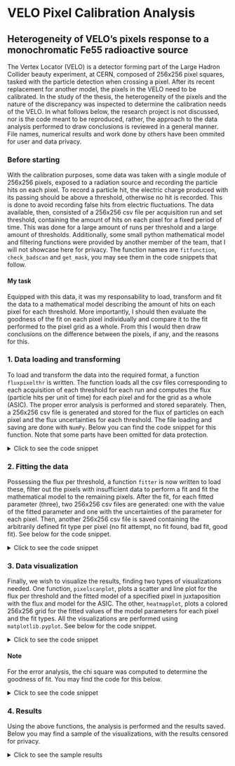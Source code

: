 # VELO Pixel Calibration Analysis
## Heterogeneity of VELO’s pixels response to a monochromatic Fe55 radioactive source
The Vertex Locator (VELO) is a detector forming part of the Large Hadron Collider beauty experiment, at CERN, composed of 256x256 pixel squares, tasked with the particle detection when crossing a pixel. After its recent replacement for another model, the pixels in the VELO need to be calibrated. In the study of the thesis, the heterogeneity of the pixels and the nature of the discrepancy was inspected to determine the calibration needs of the VELO. In what follows below, the research project is not discussed, nor is the code meant to be reproduced, rather, the approach to the data analysis performed to draw conclusions is reviewed in a general manner. File names, numerical results and work done by others have been ommited for user and data privacy.

### Before starting
With the calibration purposes, some data was taken with a single module of 256x256 pixels, exposed to a radiation source and recording the particle hits on each pixel. To record a particle hit, the electric charge produced with its passing should be above a threshold, otherwise no hit is recorded. This is done to avoid recording false hits from electric fluctuations. The data available, then, consisted of a 256x256 csv file per acquisition run and set threshold, containing the amount of hits on each pixel for a fixed period of time. This was done for a large amount of runs per threshold and a large amount of thresholds. Additionally, some small python mathematical model and filtering functions were provided by another member of the team, that I will not showcase here for privacy. The function names are ```fitfunction```, ```check_badscan``` and ```get_mask```, you may see them in the code snippets that follow. 

#### My task
Equipped with this data, it was my responsability to load, transform and fit the data to a mathematical model describing the amount of hits on each pixel for each threshold. More importantly, I should then evaluate the goodness of the fit on each pixel individually and compare it to the fit performed to the pixel grid as a whole. From this I would then draw conclusions on the difference between the pixels, if any, and the reasons for this. 

### 1. Data loading and transforming
To load and transform the data into the required format, a function ```fluxpixelthr``` is written. The function loads all the csv files corresponding to each acquisition of each threshold for each run and computes the flux (particle hits per unit of time) for each pixel and for the grid as a whole (ASIC). The proper error analysis is performed and stored separately. Then, a 256x256 csv file is generated and stored for the flux of particles on each pixel and the flux uncertainties for each threshold. The file loading and saving are done with ```NumPy```. Below you can find the code snippet for this function. Note that some parts have been omitted for data protection.

<details>

<summary>Click to see the code snippet</summary>
  
```python
def fluxpixelthr(filepath, fileprefix, ST, nacq, fromThr, toThr, stepThr, CUT_BAD=True, bad_cut=*):
    '''
    Creates a list of flux per pixel for each threshold, the uncertainty of the flux per pixel for each threshold,
    the total flux on the ASIC per threshold and the uncertainty of the total flux on the ASIC per threshold.
    The analyzed data files are named in the form ***
    (e.g. ***).
    The saved files will be named in the form ***.

    Arguments:
    - filepath (str): Filepath (folder) to the data (e.g. ***).
    - fileprefix (str): Prefix of the data files (e.g. ***).
    - ST (str): shutter time (e.g. ***).
    - nacq (int): Number of acquisitions per threshold (e.g. ***).
    - fromThr (int): Starting threshold of the scan (e.g. ***).
    - toThr (int): Ending threshold of the scan (e.g. ***).
    - stepThr (int): Increment of the threshold between scans (e.g. ***).
    - CUT_BAD (bool): Default True. Skip data acquisitions that contain bad data. 
    - bad_cut (float, int): Default ***. Used to identify bad data acquisitions. 
    If flux per pixel on the last columns exceeds bad_cut, it is faulty. 
    '''
    Thrs=[]
    Flux=[]
    F_ASIC=np.zeros(((toThr-fromThr)/stepThr+1, 1))
    unc_F_ASIC=np.zeros(((toThr-fromThr)/stepThr+1, 1))
    mask=get_mask(filepath, fileprefix)

    st=ST.split('ms')
    st=st[0].split('s')
    sec=float(st[0])
    milisec=float(st[1])/1000
    acqtime=sec+milisec
    
    print('\n\nANALAYZING for {}{}{}*.csv'.format(filepath, fileprefix, str(ST)))
    for thr in range(fromThr, toThr+1, stepThr):
        Thrs.append(thr)
        print('Analyzing for thr={}'.format(thr))
        
        #t_hits: Intermediary variable to sum the total hits, thereafter converted to flux
        # t_hits=np.ma.masked_where(mask>0, np.zeros((256, 256), int))
        t_hits=np.zeros((256, 256))
        goodacq=0

        for acq in range(nacq):
            hits=np.loadtxt(filepath+fileprefix+str(ST)+'_THR_'+str(thr)+'_'+str(acq)+'.csv', dtype=int, delimiter=',')
            hits=np.ma.masked_where(mask>0, hits)
            means, sigmas, BAD=check_badscan(hits, bad_cut)
            
            #If the acquisition is faulty, it skips it. For some thresholds, all acquisitions are bad
            if (CUT_BAD==True and BAD==True):
                continue
            
            t_hits+=hits
            goodacq+=1
        
        totalacqtime=goodacq*acqtime
        Flux.append(t_hits/totalacqtime)
        #Saves the flux on each pixel and, seperately, its uncertainty, as a 256x256 array
        np.savetxt(filepath+'Fluxperpixel_'+fileprefix+str(ST)+'_THR_'+str(thr)+'.csv', t_hits/totalacqtime, delimiter=',')
        np.savetxt(filepath+'UncertaintyFluxperpixel_'+fileprefix+str(ST)+'_THR_'+str(thr)+'.csv', np.sqrt(t_hits)/totalacqtime, delimiter=',')
        
        #Saves the total flux on the ASIC per threshold and, separately, its uncertainty, as a numberofthrs x 1 array
        F_ASIC[(thr-fromThr)/stepThr][0]=np.nansum(t_hits)/totalacqtime
        unc_F_ASIC[(thr-fromThr)/stepThr][0]=np.nansum(np.sqrt(t_hits))/totalacqtime
    np.savetxt(filepath+'FluxperASIC_'+fileprefix+str(ST)+'_THR_'+str(fromThr)+'-'+str(toThr)+'-step'+str(stepThr)+'.csv', F_ASIC, delimiter=',')
    np.savetxt(filepath+'UncertaintyFluxperASIC_'+fileprefix+str(ST)+'_THR_'+str(fromThr)+'-'+str(toThr)+'-step'+str(stepThr)+'.csv', unc_F_ASIC, delimiter=',')
```

</details>

### 2. Fitting the data
Possessing the flux per threshold, a function ```fitter``` is now written to load these, filter out the pixels with insufficient data to perform a fit and fit the mathematical model to the remaining pixels. After the fit, for each fitted parameter (three), two 256x256 csv files are generated: one with the value of the fitted parameter and one with the uncertainties of the parameter for each pixel. Then, another 256x256 csv file is saved containing the arbitrarily defined fit type per pixel (no fit attempt, no fit found, bad fit, good fit). See below for the code snippet.

<details>
<summary>Click to see the code snippet</summary>

```python
def fitter(FPTfolder, FPTfilename, ST, fromThr, toThr, stepThr, p0, nohits_cut=0.8, alpha=0.05):
    '''
    Finds best fit to the flux per pixel and total flux on pixel grid to fitfunction (defined below). Saves eight 256x256 arrays 
    containing the fitted E0, f and s parameter, their uncertainties and the fit type (1 for good fit; 0 for failed chi square test or unphysical 
    values of the fitted parameters, which is the case when E0, f or s is negative; -1 if the fit could not converge; and -2
    if the data is cut before fitting). For the 0, -1 and -2 cases (so, if not a good fit), the value of the parameters is 0.
    Zeros and NaN values are trimmed. Uses files named in the form ***. 
    Saves files named in the form ***, where datatype is E0matrix, fmatrix, smatrix, fittypematrix
    or fixedfittypematrix.

    Arguments:
    - FPTfolder (str): Folder path to the Flux per Pixel per Threshold arrays files
    (e.g. ***).
    - FPTfilename (str): Path to the Flux per Pixel per Threshold arrays made by fluxpixelthr (needs importing)
    (e.g. ***).
    - ST (str): Shutter time (e.g. ***).
    - fromThr (int): Starting threshold of the scan (e.g. ***).
    - toThr (int): Ending threshold of the scan (e.g. ***).
    - stepThr (int): Increment of the threshold between scans (e.g. ***).
    - p0 (list of length 4): initial guess of the parameters to fit [f, A, s, E0].
    - nohits_cut (float between 0 and 1): Default=0.8. Mask the pixel if it has too many zero-valued points 
    (e.g. nohits_cut=0.8 means that the pixel will be masked if the it got no hits for 80% or more of the thresholds).
    - alpha (float): Default=0.05. Level of significance.
    '''

    #Loading FluxperASIC first to find indices of bad thresholds
    fluxASIC=np.loadtxt(FPTfolder+***+str(fromThr)+'-'+str(toThr)+***+str(stepThr)+'.csv', dtype=float, delimiter=',')
    
    #If for some thresholds, all acquisitions were bad (which returns nan) set a index to slice all pertinent data to leave the data after the bad thresholds
    #If all thresholds were good, nan_cut is set to 0, which doesn't slice the data
    if any(np.isnan(fluxASIC)):
        nan_cut=np.where(np.isnan(fluxASIC))[0][-1]+1
    else:
        nan_cut=0
    
    #Loading Fluxperpixel and UncertaintyFluxperpixel files. NaN cut is applied by cutting Thrs
    Thrs=list(range(fromThr, toThr+1, stepThr))[nan_cut:]
    FPT=[]
    unc_FPT=[]
    for thr in Thrs:
        f=np.loadtxt(FPTfolder+FPTfilename+ST+***+str(thr)+'.csv', dtype=float, delimiter=',')
        u=np.loadtxt(FPTfolder+***+ST+***+str(thr)+'.csv', dtype=float, delimiter=',')
        FPT.append(f)
        unc_FPT.append(u)
    

    #Assigning a 256x256 matrix to the fitted parameters. The 0s are to be replaced by the calculated values. If no or bad fits, the element is unchanged
    E0matrix, fmatrix, smatrix= np.zeros((256, 256)), np.zeros((256, 256)), np.zeros((256, 256))
    #Assigning a 256x256 matrix to the uncertainties in the fitted parameters
    uE0matrix, ufmatrix, usmatrix= np.zeros((256, 256)), np.zeros((256, 256)), np.zeros((256, 256))
    #Assigning a 256x256 matrix to fit type. These will express the type (lack of hits (-2), unable to find (-1), bad (0) or good (1) fits) of fit performed on the pixel. One for free fit and one for E0, f and s fixed fit
    fittypematrix, fixedfittypematrix= np.zeros((256, 256)), np.zeros((256, 256))

    #Performing fit for flux on ASIC
    fluxASIC=fluxASIC[nan_cut:]
    unc_fluxASIC=np.loadtxt(FPTfolder+'UncertaintyFluxperASIC_Module0_VP0-1_ECS_data_ST_'+ST+'_THR_'+str(fromThr)+'-'+str(toThr)+'-step'+str(stepThr)+'.csv', dtype=float, delimiter=',')[nan_cut:]
    poptASIC, pcovASIC=curve_fit(fitfunction, Thrs, fluxASIC, sigma=unc_fluxASIC, p0=p0)
    poptASIC[1]=poptASIC[1]/65352 #To rescale to the flux on a single pixel. Used to calculate X2ASIC
    E0ASIC=poptASIC[-1] #Renaming for reading ease

    analysistime=[] #Just to make an estimation of total analysis time
    #Selecting a single pixel
    for row in range(256):
        st=time.time()
        print('\nPerfoming the fit for the pixels on row {}'.format(row))
        for column in range(256):
            fluxpixel=[i[row][column] for i in FPT]
            unc_fluxpixel=[i[row][column] for i in unc_FPT]

            #If fluxpixel contains too many zeros, don't analyze it
            if (len(fluxpixel)-np.count_nonzero(fluxpixel))/len(fluxpixel)>=nohits_cut:
                #Assign -2 for type of fit if cut for lack of hits
                fittypematrix[row][column]=-2
                fixedfittypematrix[row][column]=-2
                continue

            #Cut the hanging zeros on the left and right
            trimcut=np.nonzero(fluxpixel)
            thrs=Thrs[trimcut[0][0]:trimcut[0][-1]+1]
            fluxpixel=np.trim_zeros(fluxpixel)
            unc_fluxpixel=unc_fluxpixel[trimcut[0][0]:trimcut[0][-1]+1]
            


            ###Performing fit
            try:
                popt, pcov=curve_fit(fitfunction, thrs, fluxpixel, sigma=unc_fluxpixel, p0=p0)
            except RuntimeError:
                #If fit could not converge, assign -1 to fit type
                fittypematrix[row][column]=-1
                continue
            
            #Setting expected values and calculating X2
            E=fitfunction(thrs, *popt)
            X2=chisquare(np.array(fluxpixel), E, np.array(unc_fluxpixel))
            
            
            #Degrees of freedom for critical X2 (fitting four parameters, so -4)
            dof=len(fluxpixel)-4
            criticalX2=scipy.stats.chi2.ppf(1-alpha, dof)

            #Mask pixel if X2>criticalX2, X2==0, or E0, f, s are negative (by leaving the zero in the matrix)
            #If calculating X2 was not possible (division by zero, X2=0), then consider the fit bad
            if X2<criticalX2 and X2!=0 and popt[-1]>0 and popt[0]>0 and popt[1]>0:
                #If the fit was good, change the 0 in the 256x256 matrices by the fitted value and its uncertainty
                E0matrix[row][column]=popt[-1]
                uE0matrix[row][column]=np.sqrt(np.diag(pcov))[-1]
                fmatrix[row][column]=popt[0]
                ufmatrix[row][column]=np.sqrt(np.diag(pcov))[0]
                smatrix[row][column]=popt[1]
                usmatrix[row][column]=np.sqrt(np.diag(pcov))[1]
                #Assign 1 to fit type if it is a good fit (passed chi square test and parameters are positive)
                fittypematrix[row][column]=1

            
            ###Performing fit fixing E0, f, s
            #Fixing E0, f, s parameters in fitfunction
            def E0fsfixedfitfunction(x, A):
                return fitfunction(x, poptASIC[0], A, poptASIC[2], E0ASIC)

            try:
                poptfixed, pcovfixed=curve_fit(E0fsfixedfitfunction, thrs, fluxpixel, sigma=unc_fluxpixel, p0=p0[1])
            except RuntimeError:
                #If fit could not converge, assign -1 to fit type
                fixedfittypematrix[row][column]=-1
                continue
            
            #Setting expected values and calculating X2
            Efixed=E0fsfixedfitfunction(thrs, *poptfixed)
            X2fixed=chisquare(np.array(fluxpixel), Efixed, np.array(unc_fluxpixel))

            #Degrees of freedom for critical X2 (fitting one parameter, so -1)
            doffixed=len(fluxpixel)-1
            criticalX2fixed=scipy.stats.chi2.ppf(1-alpha, doffixed)
            
            if X2fixed<criticalX2fixed and X2fixed!=0:
                #Assign 1 to fit type if it is a good fit (passed chi square test)
                fixedfittypematrix[row][column]=1
            
        
        #Printing the time that analyzing the row took and estimated time (based on average time per row) to finish
        et=time.time()
        analysistime.append(et-st)
        print('Analyzing this row took {:.2f} seconds\nEstimated time to finish analyzing the data set is {:.2f} minutes'.format(et-st, sum(analysistime)/len(analysistime)*(255-row)/60))
    
    #Saving the eight matrices
    np.savetxt(FPTfolder+'E0matrix_ST_'+ST+'.csv', E0matrix, delimiter=',')
    np.savetxt(FPTfolder+'uE0matrix_ST_'+ST+'.csv', uE0matrix, delimiter=',')
    np.savetxt(FPTfolder+'fmatrix_ST_'+ST+'.csv', fmatrix, delimiter=',')
    np.savetxt(FPTfolder+'ufmatrix_ST_'+ST+'.csv', ufmatrix, delimiter=',')
    np.savetxt(FPTfolder+'smatrix_ST_'+ST+'.csv', smatrix, delimiter=',')
    np.savetxt(FPTfolder+'usmatrix_ST_'+ST+'.csv', usmatrix, delimiter=',')
    np.savetxt(FPTfolder+'Fittypematrix_ST_'+ST+'.csv', fittypematrix, delimiter=',')
    np.savetxt(FPTfolder+'Fixedfittypematrix_ST_'+ST+'.csv', fixedfittypematrix, delimiter=',')

    #Printing where the matrices have been saved to make it easier to find them
    print('\nE0matrix has been saved in {}'.format(FPTfolder+'E0matrix_ST_'+ST+'.csv'))
    print('\nuE0matrix has been saved in {}'.format(FPTfolder+'uE0matrix_ST_'+ST+'.csv'))
    print('\nfmatrix has been saved in {}'.format(FPTfolder+'fmatrix_ST_'+ST+'.csv'))
    print('\nufmatrix has been saved in {}'.format(FPTfolder+'ufmatrix_ST_'+ST+'.csv'))
    print('\nsmatrix has been saved in {}'.format(FPTfolder+'smatrix_ST_'+ST+'.csv'))
    print('\nusmatrix has been saved in {}'.format(FPTfolder+'usmatrix_ST_'+ST+'.csv'))
    print('\nFittypematrix has been saved in {}'.format(FPTfolder+'Fittypematrix_ST_'+ST+'.csv'))
    print('\nFixedfittypematrix has been saved in {}'.format(FPTfolder+'Fixedfittypematrix_ST_'+ST+'.csv'))
```
  
</details>

### 3. Data visualization
Finally, we wish to visualize the results, finding two types of visualizations needed. One function, ```pixelscanplot```, plots a scatter and line plot for the flux per threshold and the fitted model of a specified pixel in juxtaposition with the flux and model for the ASIC. The other, ```heatmapplot```, plots a colored 256x256 grid for the fitted values of the model parameters for each pixel and the fit types. All the visualizations are performed using ```matplotlib.pyplot```. See below for the code snippet.

<details>
<summary>Click to see the code snippet</summary>

```python
def pixelscanplot(FPTfolder, FPTfilename, ST, fromThr, toThr, stepThr, p0, rows, columns, alpha=0.05):
    '''
    Plots flux per threshold and its fits for the pixels specified in rows and columns.

    Arguments:
    - FPTfolder (str): Folder path to the Flux per Pixel per Threshold arrays files
    (e.g. ***).
    - FPTfilename (str): Path to the Flux per Pixel per Threshold arrays made by fluxpixelthr (needs importing)
    (e.g. ***).
    - ST (str): Shutter time (e.g. ***).
    - fromThr (int): Starting threshold of the scan (e.g. ***).
    - toThr (int): Ending threshold of the scan (e.g. ***).
    - stepThr (int): Increment of the threshold between scans (e.g. ***).
    - p0 (list of length 4): initial guess of the parameters to fit.
    - rows (list): rows of the pixels to be analyzed.
    - columns (list): columns of the pixels to be analyzed.    
    - alpha (float): Default=0.05. Level of significance.
    '''

    #Loading FluxperASIC first to find indices of bad thresholds
    fluxASIC=np.loadtxt(FPTfolder+***+ST+***+str(fromThr)+'-'+str(toThr)+***+str(stepThr)+'.csv', dtype=float, delimiter=',')

    #If for some thresholds, all acquisitions were bad (which returns nan) set a index to slice all pertinent data to leave the data after the bad thresholds
    #If all thresholds were good, nan_cut is set to 0, which doesn't slice the data
    if any(np.isnan(fluxASIC)):
        nan_cut=np.where(np.isnan(fluxASIC))[0][-1]+1
    else:
        nan_cut=0

    Thrs=list(range(fromThr, toThr+1, stepThr))[nan_cut:]
    x=np.linspace(fromThr, toThr, 2000) #For plotting the fits

    #FPT, flux per pixel per threshold. List of 256x256 arrays for each threshold
    FPT=[]
    unc_FPT=[]
    for thr in Thrs:
        f=np.loadtxt(FPTfolder+***+FPTfilename+ST+***+str(thr)+'.csv', dtype=float, delimiter=',')
        u=np.loadtxt(FPTfolder+***+FPTfilename+ST+***+str(thr)+'.csv', dtype=float, delimiter=',')
        FPT.append(f)
        unc_FPT.append(u)

    fluxASIC=fluxASIC[nan_cut:]
    #Loading the uncertainty of the flux on the ASIC
    unc_fluxASIC=np.loadtxt(FPTfolder+***+FPTfilename+ST+***+str(fromThr)+'-'+str(toThr)+***+str(stepThr)+'.csv', dtype=float, delimiter=',')
    unc_fluxASIC=unc_fluxASIC[nan_cut:]
    thrsASIC=Thrs

    #Fitting the flux on the ASIC and calculating its X2
    poptASIC, pcovASIC=curve_fit(fitfunction, thrsASIC, fluxASIC, p0=p0)
    poptuncASIC=np.sqrt(np.diag(pcovASIC)) #Uncertainty in the fitted parameters
    X2ASIC=chisquare(fluxASIC, fitfunction(np.array(thrsASIC), *poptASIC), unc_fluxASIC)
    E0ASIC=poptASIC[-1] #Redefine for reading ease

    plt.figure() #Resets the figure if pixelscanplot is looped through
    #Picking the flux on the pixels per threshold specified by rows and columns. Trimming the zeros
    for i in range(len(rows)):
        #Creates list with flux on each pixel for each threshold
        fluxpixel=[j[rows[i]-1][columns[i]-1] for j in FPT]
        unc_fluxpixel=[j[rows[i]-1][columns[i]-1] for j in unc_FPT]

        #Trimming the left and right zeros in the flux data
        trimcut=np.nonzero(fluxpixel)
        thrs=Thrs[trimcut[0][0]:trimcut[0][-1]+1]
        fluxpixel=np.trim_zeros(fluxpixel)
        unc_fluxpixel=unc_fluxpixel[trimcut[0][0]:trimcut[0][-1]+1]
        if len(thrs)==0:
            continue

        
        #Predefining the labels. If not, the code will raise error for some pixels and data sets. The reason for the error is unknown
        labelfit=''
        labelfixedfit=''

        try:
            lock=1
            popt, pcov=curve_fit(fitfunction, thrs, fluxpixel, sigma=unc_fluxpixel, p0=p0)
        except RuntimeError:
            labelfit='Unable to find fit'
            lock=0 #If a fit is not found, don't compute X2 and don't plot fit

        #If a fit was found, calculate X2
        if lock==1:
            #Calculating X2 and critical X2. Fitting four parameters so -4 degrees of freedom
            X2=chisquare(np.array(fluxpixel), fitfunction(np.array(thrs), *popt), np.array(unc_fluxpixel))
            dof=len(fluxpixel)-4
            criticalX2=scipy.stats.chi2.ppf(1-alpha, dof)

            #Assigning different labels to the fitted line depending on the type of fit
            if X2>criticalX2:
                # labelfit='Bad fit on pixel {}x{}, fixed E0'.format(rows[i], columns[i])
                labelfit='Bad fit on pixel {}x{}'.format(rows[i], columns[i])
            elif X2<=criticalX2:
                poptunc=np.sqrt(np.diag(pcov)) #Uncertainty in the fitted parameters if a fit was found
                labelfit='Fit on pixel {}x{}\nE0={:.1f}$\pm${:.1f}, f={:.4f}$\pm${:.4f}, s={:.1f}$\pm${:.1f}'.format(rows[i], columns[i], popt[-1], poptunc[-1]+0.1, popt[0], poptunc[0]+0.0001, popt[2], poptunc[2]+0.1) #Additions are to round uncertainties up, hard coded



        ###Fit with E0, f and s fixed
        #Fixing E0, f and s
        def E0fsfixedfitfunction(x, A):
            return fitfunction(x, poptASIC[0], A, poptASIC[2], E0ASIC)
        
        #Fitting
        try:
            fixedlock=1
            poptfixed, pcovfixed=curve_fit(E0fsfixedfitfunction, thrs, fluxpixel, sigma=unc_fluxpixel, p0=p0[1])
        except RuntimeError:
            labelfixedfit='Unable to find fit fixing E0, f and s'
            fixedlock=0 #If a fit is not found, E cannot be calculated, so X2 will give error. Also locks the plotting of the fit

        #If a fit was found, calculate X2
        if fixedlock==1:
            #Calculating X2 and critical X2. Fitting one parameter, so -1 degree of freedom
            X2fixed=chisquare(np.array(fluxpixel), E0fsfixedfitfunction(np.array(thrs), *poptfixed), np.array(unc_fluxpixel))
            doffixed=len(fluxpixel)-1
            criticalX2fixed=scipy.stats.chi2.ppf(1-alpha, doffixed)

            #Assigning different labels to the fitted line depending on the type of fit
            if X2fixed>criticalX2fixed:
                labelfixedfit='Bad fit on pixel {}x{}, fixed E0, f and s'.format(rows[i], columns[i])
            elif X2fixed<=criticalX2fixed:
                labelfixedfit='Fit on pixel {}x{}, fixed E0, f and s'.format(rows[i], columns[i])


    ###Plotting
        #Iterating color, useful if len(rows)>1. Ranges between 0 and 1 to make a color spectrum for all the lines
        ci=float(i)/float(len(rows))
        #Plotting the flux on the pixel and its uncertainty
        plt.errorbar(thrs, fluxpixel, yerr=unc_fluxpixel, fmt='o', color=(0.8-0.8*ci, 0.4, 0.4-0.4*ci), label='Flux on pixel {}x{}'.format(rows[i], columns[i]))
        #Plotting the free fit, if found
        if lock==1:
            plt.plot(x, fitfunction(x, *popt), linestyle='-', linewidth=1.7, color=(1-ci, 0.4, 0.6-0.6*ci), label=labelfit)

        #Plotting the E0, f and s fixed fit, if found
        if fixedlock==1:
            plt.plot(x, E0fsfixedfitfunction(x, *poptfixed), linestyle='-', linewidth=1.7, color=(1-ci, 0.8, 1-ci), label=labelfixedfit)

    #Plotting the rescaled fluxes on the ASIC
    plt.errorbar(thrsASIC, fluxASIC/65352, yerr=unc_fluxASIC/65352, fmt='o', color=[0.1, 0.4, 0.1], label='Flux on average pixel')
    #Plotting the rescaled fit of the flux on the ASIC
    plt.plot(x, fitfunction(x, *poptASIC)/65352, color=[0.3, 0.4, 0.3], label='Fit on average pixel. \nE0={:.1f}$\pm${:.1f}, f={:.5f}$\pm${:.5f}, s={:.1f}$\pm${:.1f}'.format(E0ASIC, poptuncASIC[3]+0.1, poptASIC[0], poptuncASIC[0]+0.00001, poptASIC[2], poptuncASIC[2]+0.1)) #Additions are to round up uncertainties. Hard coded
    
    #Plot esthetics 
    plt.xlim(thrs[0]-2, thrs[-1]+2)
    #Setting different ymax limits if there is a bad or no fit present. Bad fits have big fluxes that shadow everything else in the plot
    #This might malfunction if more than one pixel is plotted. Max ylim is that of the highest flux of the last pixel analyzed
    if lock or fixedlock or X2>criticalX2 or X2fixed>criticalX2fixed:
        plt.ylim(0, max(fluxpixel)*1.1)
    else:
        plt.ylim(0, None)   
    plt.xlabel('Threshold (DAC)')
    plt.ylabel('Flux (hits/s)')
    plt.title('ST={} from {}'.format(ST, FPTfolder.split('/')[-2])) #To distinguish data sets

    plt.legend(fontsize=8)
    plt.savefig(***, format='png')
    print('\nThe figure has been saved in {}\n'.format(***))

def heatmapplot(filepath, ST, E0=True, f=True, s=True):
    '''
    Makes 256x256 heatmap plots of the fitted values of E0, f, s, free fit type and fixed fit type for each pixel. 


    Arguments:
    - filepath (str): the path of the folder to the E0 and X2 matrices (e.g. ***).
    - ST (str): shutter time of the data to be analyzed.
    - E0 (bool): Default=True. If True, creates a heatmap with the values of E0 from the free fit.
    - f (bool): Default=True. If True, creates a heatmap with the values of f from the free fit.
    - s (bool): Default=True. If True, creates a heatmap with the values of s from the free fit.
    '''
    
        
    #Loading the matrices obtained from Matricesgenerator.py using fitter
    E0=np.loadtxt(filepath+***+ST+'.csv', dtype=float, delimiter=',')
    uE0=np.loadtxt(filepath+***+ST+'.csv', dtype=float, delimiter=',')
    #Masking the pixels that didn't go through the fitting process, were unable to find a fit or found a bad fit (for all of these cases, the parameters are assigned a value of 0)
    E0=np.ma.masked_where(E0<=0, E0)
    uE0=np.ma.masked_where(E0<=0, uE0)

    f=np.loadtxt(filepath+***+ST+'.csv', dtype=float, delimiter=',')
    uf=np.loadtxt(filepath+***+ST+'.csv', dtype=float, delimiter=',')
    f=np.ma.masked_where(f<=0, f)
    uf=np.ma.masked_where(f<=0, uf)

    s=np.loadtxt(filepath+***+ST+'.csv', dtype=float, delimiter=',')
    us=np.loadtxt(filepath+***+ST+'.csv', dtype=float, delimiter=',')
    s=np.ma.masked_where(s<=0, s)
    us=np.ma.masked_where(s<=0, us)

    fittype=np.loadtxt(filepath+***+ST+'.csv', dtype=float, delimiter=',')

    fixedfittype=np.loadtxt(filepath+***+ST+'.csv', dtype=float, delimiter=',')

    #Calculating weighted average of parameters and the uncertainty of the average
    swE0, swf, sws=0, 0, 0
    swuE0, swuf, swus=0, 0, 0
    for row in range(256):
        for column in range(256):

            #Ignoring the masked elements (otherwise will return -- instead of a number)
            if np.ma.is_masked(E0[row][column]):
                continue
            
            #Calculating weights
            #if statements are made to eliminate uncertainties too close to 0. Otherwise, for the fourth data set,
            #average and uncertainty of the parameters will be NaN or inf. If statements may be removed for first to third data sets
            if uE0[row][column]>10**(-15):
                wuE0=1/uE0[row][column]**2
            else:
                wuE0=0
            if uf[row][column]>10**(-15):
                wuf=1/uf[row][column]**2
            else:
                wuf=0
            if us[row][column]>10**(-15):
                wus=1/us[row][column]**2
            else:
                wus=0

            #Calculating sum of weighted parameter 
            swE0+=E0[row][column]*wuE0
            swf+=f[row][column]*wuf
            sws+=s[row][column]*wus
            
            #Calculating sum of weights 
            swuE0+=wuE0
            swuf+=wuf
            swus+=wus
    
    #Finally, calculating weighted average parameter and its uncertainty
    E0avg, favg, savg=swE0/swuE0, swf/swuf, sws/swus
    uE0avg, ufavg, usavg=swuE0**(-0.5), swuf**(-0.5), swus**(-0.5)


    ###Plotting the E0, f and s heatmaps
    #E0 heatmap
    CMapp=plt.get_cmap('autumn')
    CMapp.set_bad([0.94, 0.94, 0.94])
    plt.figure()
    plt.pcolormesh(E0, cmap=CMapp, vmin=0.99*E0avg, vmax=1.01*E0avg) #Set limits to the colors, to better see the variance in the data

    plt.ylim(0, 256)
    plt.xlim(0, 256)
    ticks=np.linspace(0, 256, 5)
    plt.xticks(ticks)
    plt.yticks(ticks)
    plt.title('E0 parameter, average={:.4f}$\pm${:.4f}'.format(E0avg, uE0avg), fontsize=20)
    plt.ylabel('Pixel rows', fontsize=15)
    plt.xlabel('Pixel columns', fontsize=15)
    plt.colorbar()

    plt.savefig(***, format='png')
    print('\nThe E0 heatmap has been saved in {}'.format(***))


    #f heatmap
    CMAp=plt.get_cmap('summer')
    CMAp.set_bad([0.94, 0.94, 0.94])    
    plt.figure()
    plt.pcolormesh(f, cmap=CMAp, vmin=0.4*favg, vmax=1.6*favg)

    plt.ylim(0, 256)
    plt.xlim(0, 256)
    plt.xticks(ticks)
    plt.yticks(ticks)
    plt.title('f parameter, average={:.8f}$\pm${:.8f}'.format(favg, ufavg), fontsize=20)
    plt.ylabel('Pixel rows', fontsize=15)
    plt.xlabel('Pixel columns', fontsize=15)
    plt.colorbar()

    plt.savefig(***, format='png')
    print('\nThe f heatmap has been saved in {}'.format(***))

    #s heatmap
    CMAP=plt.get_cmap('winter')
    CMAP.set_bad([0.94, 0.94, 0.94])
    plt.figure()
    plt.pcolormesh(s, cmap=CMAP, vmin=0.7*savg, vmax=1.3*savg)

    plt.ylim(0, 256)
    plt.xlim(0, 256)
    plt.xticks(ticks)
    plt.yticks(ticks)
    plt.title('s parameter, average={:.11f}$\pm${:.11f}'.format(savg, usavg), fontsize=20)
    plt.ylabel('Pixel rows', fontsize=15)
    plt.xlabel('Pixel columns', fontsize=15)
    plt.colorbar()

    plt.savefig(***, format='png')
    print('\nThe s heatmap has been saved in {}'.format(***.png'))



    ###Plotting the fit type matrices
    plt.figure()
    fig, (ax4, ax5)=plt.subplots(1, 2, figsize=(28, 10))

    Cmap=mpl.colors.ListedColormap([[0.94, 0.94, 0.94], [0.5, 0.5, 0.5], [0.9, 0.9, 0.7], [0.8, 0.4, 0.4]])

    cf4=ax4.pcolormesh(fittype, cmap=Cmap, vmin=-2, vmax=1)
    cf5=ax5.pcolormesh(fixedfittype, cmap=Cmap, vmin=-2, vmax=1)

    ax4.set_ylim(0, 256)
    ax4.set_xlim(0, 256)
    ax4.set_xticks(ticks)
    ax4.set_yticks(ticks)
    # ax4.set_title('Free fit')
    ax4.set_ylabel('Pixel rows')
    ax4.set_xlabel('Pixel columns')
    #Values for ticks are chosed by trial and error to fit in the middle of the corresponding color in colorbar
    fig.colorbar(cf4, ax=ax4, ticks=(-1.64, -0.88, -0.13, 0.62)).set_ticklabels(['Cut data', 'Fit not found', 'Bad fit', 'Good fit'])

    ax5.set_ylim(0, 256)
    ax5.set_xlim(0, 256)
    ax5.set_xticks(ticks)
    ax5.set_yticks(ticks)
    # ax5.set_title('E0, f and s fixed fit')
    ax5.set_ylabel('Pixel rows')
    ax5.set_xlabel('Pixel columns')
    fig.colorbar(cf5, ax=ax5, ticks=(-1.64, -0.88, -0.13, 0.62)).set_ticklabels(['Cut data', 'Fit not found', 'Bad fit', 'Good fit'])  

    plt.savefig(***, format='png')
    print('\nThe fit type heatmap has been saved in {}'.format(***))
```
  
</details>

#### Note
For the error analysis, the chi square was computed to determine the goodness of fit. You may find the code for this below.
<details>
<summary>Click to see the code snippet</summary>

```python
def chisquare(O, E, Oerr):
    '''
    Returns Chi square. If the uncertainty is close to 0 (raising error) or X2 is NaN, it assigns 0 to X2.

    Arguments:
    - O (array): observed frequencies. 
    - E (array): expected frequencies.
    - Oerr (array): uncertainty of the observed frequencies.
    '''
    O=O.flatten()
    E=E.flatten()
    Oerr=Oerr.flatten()
    X2=0
    for i in range(len(O)):
        try:
            X2+=(O[i]-E[i])**2/Oerr[i]**2
        except ZeroDivisionError:
            X2=0
            continue
    if np.isnan(X2):
        X2=0

    return X2
```
  
</details>

### 4. Results
Using the above functions, the analysis is performed and the results saved. Below you may find a sample of the visualizations, with the results censored for privacy.

<details>
<summary>Click to see the sample results</summary>

Scatter and line plot.
<img src="images/Sample result 1.png" />

Heatmaps. Fitted parameter values and fit type, respectively.
<img src="images/Sample result 2.png" />
<img src="images/Sample result 3.png" />

</details>
